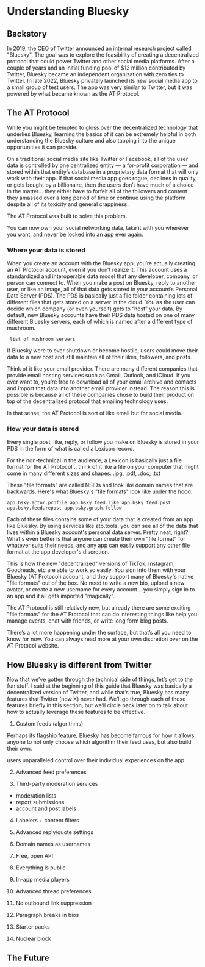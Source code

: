 # Understanding Bluesky

## Backstory

In 2019, the CEO of Twitter announced an internal research project called "Bluesky". The goal was to explore the feasibility of creating a decentralized protocol that could power Twitter and other social media platforms. After a couple of years and an initial funding pool of $13 million contributed by Twitter, Bluesky became an independent organization with zero ties to Twitter. In late 2022, Bluesky privately launched its new social media app to a small group of test users. The app was very similar to Twitter, but it was powered by what became known as the AT Protocol.

## The AT Protocol

While you might be tempted to gloss over the decentralized technology that underlies Bluesky, learning the basics of it can be extremely helpful in both understanding the Bluesky culture and also tapping into the unique opportunities it can provide.

On a traditional social media site like Twitter or Facebook, all of the user data is controlled by one centralized entity — a for-profit corporation — and stored within that entity’s database in a proprietary data format that will only work with their app. If that social media app goes rogue, declines in quality, or gets bought by a billionaire, then the users don’t have much of a choice in the matter... they either have to forfeit all of the followers and content they amassed over a long period of time or continue using the platform despite all of its toxicity and general crappiness.

The AT Protocol was built to solve this problem. 

You can now own your social networking data, take it with you wherever you want, and never be locked into an app ever again.

### Where your data is stored

When you create an account with the Bluesky app, you’re actually creating an AT Protocol account, even if you don’t realize it. This account uses a standardized and interoperable data model that any developer, company, or person can connect to. When you make a post on Bluesky, reply to another user, or like an image, all of that data gets stored in your account’s Personal Data Server (PDS). The PDS is basically just a file folder containing lots of different files that gets stored on a server in the cloud. You as the user can decide which company (or even yourself) gets to “host” your data. By default, new Bluesky accounts have their PDS data hosted on one of many different Bluesky servers, each of which is named after a different type of mushroom.

`` 
list of mushroom servers
``

If Bluesky were to ever shutdown or become hostile, users could move their data to a new host and still maintain all of their likes, followers, and posts. 

Think of it like your email provider. There are many different companies that provide email hosting services such as Gmail, Outlook, and iCloud. If you ever want to, you’re free to download all of your email archive and contacts and import that data into another email provider instead. The reason this is possible is because all of these companies chose to build their product on top of the decentralized protocol that emailing technology uses.

In that sense, the AT Protocol is sort of like email but for social media.

### How your data is stored

Every single post, like, reply, or follow you make on Bluesky is stored in your PDS in the form of what is called a Lexicon record.

For the non-technical in the audience, a Lexicon is basically just a file format for the AT Protocol... think of it like a file on your computer that might come in many different sizes and shapes: .jpg, .pdf, .doc, .txt

These "file formats" are called NSIDs and look like domain names that are backwards. Here's what Bluesky's "file formats" look like under the hood:

``
app.bsky.actor.profile
app.bsky.feed.like
app.bsky.feed.post
app.bsky.feed.repost
app.bsky.graph.follow
``

Each of these files contains some of your data that is created from an app like Bluesky. By using services like atp.tools, you can see all of the data that lives within a Bluesky account's personal data server. Pretty neat, right? What's even better is that anyone can create their own "file format" for whatever suits their needs, and any app can easily support any other file format at the app developer's discretion.

This is how the new "decentralized" versions of TikTok, Instagram, Goodreads, etc are able to work so easily. You sign into them with your Bluesky (AT Protocol) account, and they support many of Bluesky's native "file formats" out of the box. No need to write a new bio, upload a new avatar, or create a new username for every account... you simply sign in to an app and it all gets imported "magically".

The AT Protocol is still relatively new, but already there are some exciting "file formats" for the AT Protocol that can do interesting things like help you manage events, chat with friends, or write long form blog posts.

There’s a lot more happening under the surface, but that’s all you need to know for now. You can always read more at your own discretion over on the AT Protocol website.

## How Bluesky is different from Twitter 

Now that we’ve gotten through the technical side of things, let’s get to the fun stuff. I said at the beginning of this guide that Bluesky was basically a decentralized version of Twitter, and while that’s true, Bluesky has many features that Twitter (now X) never had. We’ll go through each of these features briefly in this section, but we’ll circle back later on to talk about how to actually leverage these features to be effective.

1. Custom feeds (algorithms)

Perhaps its flagship feature, Bluesky has become famous for how it allows anyone to not only choose which algorithm their feed uses, but also build their own.

users unparalleled control over their individual experiences on the app. 

2. Advanced feed preferences

3. Third-party moderation services
- moderation lists
- report submissions
- account and post labels

4. Labelers + content filters

5. Advanced reply/quote settings

6. Domain names as usernames

7. Free, open API

8. Everything is public

9. In-app media players

10. Advanced thread preferences

11. No outbound link suppression

12. Paragraph breaks in bios

13. Starter packs

14. Nuclear block


## The Future

